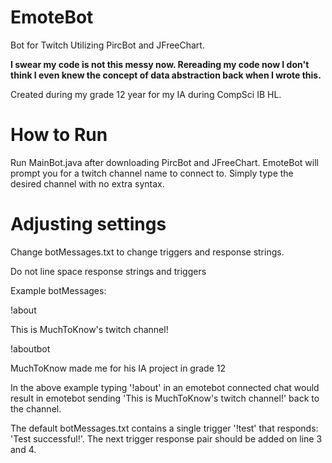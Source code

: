 # EmoteBot
Bot for Twitch Utilizing PircBot and JFreeChart.

**I swear my code is not this messy now.  Rereading my code now I don't think I even knew the concept of data abstraction back when I wrote this.**

Created during my grade 12 year for my IA during CompSci IB HL.


# How to Run
Run MainBot.java after downloading PircBot and JFreeChart.  EmoteBot will prompt you for a twitch channel name to connect to.  Simply type the desired channel with no extra syntax.  

# Adjusting settings
Change botMessages.txt to change triggers and response strings.

Do not line space response strings and triggers

Example botMessages:

!about

This is MuchToKnow's twitch channel!

!aboutbot

MuchToKnow made me for his IA project in grade 12


In the above example typing '!about' in an emotebot connected chat would result in emotebot sending 'This is MuchToKnow's twitch channel!' back to the channel.

The default botMessages.txt contains a single trigger '!test' that responds: 'Test successful!'.  The next trigger response pair should be added on line 3 and 4.
